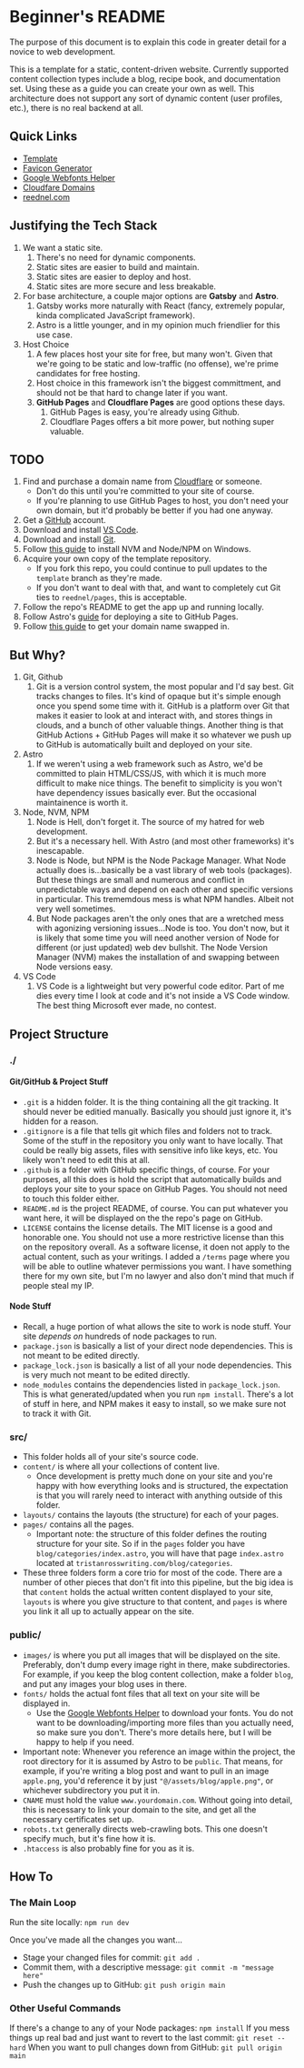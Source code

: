 # Beginner's README

The purpose of this document is to explain this code in greater detail for a novice to web development.

This is a template for a static, content-driven website. Currently supported content collection types include a blog, recipe book, and documentation set. Using these as a guide you can create your own as well. This architecture does not support any sort of dynamic content (user profiles, etc.), there is no real backend at all.

## Quick Links

- [Template](https://github.com/reednel/pages)
- [Favicon Generator](https://favicon.io/)
- [Google Webfonts Helper](https://gwfh.mranftl.com/fonts)
- [Cloudfare Domains](https://domains.cloudflare.com/?index=)
- [reednel.com](https://reednel.com)

## Justifying the Tech Stack

1. We want a static site.
    1. There's no need for dynamic components.
    2. Static sites are easier to build and maintain.
    3. Static sites are easier to deploy and host.
    4. Static sites are more secure and less breakable.
2. For base architecture, a couple major options are **Gatsby** and **Astro**.
    1. Gatsby works more naturally with React (fancy, extremely popular, kinda complicated JavaScript framework).
    2. Astro is a little younger, and in my opinion much friendlier for this use case.
3. Host Choice
    1. A few places host your site for free, but many won't. Given that we're going to be static and low-traffic (no offense), we're prime candidates for free hosting.
    2. Host choice in this framework isn't the biggest committment, and should not be that hard to change later if you want.
    3. **GitHub Pages** and **Cloudflare Pages** are good options these days.
        1. GitHub Pages is easy, you're already using Github.
        2. Cloudflare Pages offers a bit more power, but nothing super valuable.

## TODO

1. Find and purchase a domain name from [Cloudflare](https://domains.cloudflare.com/?index=) or someone.
   - Don't do this until you're committed to your site of course.
   - If you're planning to use GitHub Pages to host, you don't need your own domain, but it'd probably be better if you had one anyway.
2. Get a [GitHub](https://github.com/) account.
3. Download and install [VS Code](https://code.visualstudio.com/download).
4. Download and install [Git](https://git-scm.com/download/win).
5. Follow [this guide](https://learn.microsoft.com/en-us/windows/dev-environment/javascript/nodejs-on-windows) to install NVM and Node/NPM on Windows.
6. Acquire your own copy of the template repository.
   - If you fork this repo, you could continue to pull updates to the `template` branch as they're made.
   - If you don't want to deal with that, and want to completely cut Git ties to `reednel/pages`, this is acceptable.
7. Follow the repo's README to get the app up and running locally.
8. Follow Astro's [guide](https://docs.astro.build/en/guides/deploy/github/) for deploying a site to GitHub Pages.
9. Follow [this guide](https://docs.github.com/en/pages/configuring-a-custom-domain-for-your-github-pages-site/managing-a-custom-domain-for-your-github-pages-site?platform=windows) to get your domain name swapped in.

## But Why?

1. Git, Github
    1. Git is a version control system, the most popular and I'd say best. Git tracks changes to files. It's kind of opaque but it's simple enough once you spend some time with it. GitHub is a platform over Git that makes it easier to look at and interact with, and stores things in clouds, and a bunch of other valuable things. Another thing is that GitHub Actions + GitHub Pages will make it so whatever we push up to GitHub is automatically built and deployed on your site.
2. Astro
    1. If we weren't using a web framework such as Astro, we'd be committed to plain HTML/CSS/JS, with which it is much more difficult to make nice things. The benefit to simplicity is you won't have dependency issues basically ever. But the occasional maintainence is worth it.
3. Node, NVM, NPM
    1. Node is Hell, don't forget it. The source of my hatred for web development.
    2. But it's a necessary hell. With Astro (and most other frameworks) it's inescapable.
    3. Node is Node, but NPM is the Node Package Manager. What Node actually does is...basically be a vast library of web tools (packages). But these things are small and numerous and conflict in unpredictable ways and depend on each other and specific versions in particular. This trememdous mess is what NPM handles. Albeit not very well sometimes.
    4. But Node packages aren't the only ones that are a wretched mess with agonizing versioning issues...Node is too. You don't now, but it is likely that some time you will need another version of Node for different (or just updated) web dev bullshit. The Node Version Manager (NVM) makes the installation of and swapping between Node versions easy.
4. VS Code
    1. VS Code is a lightweight but very powerful code editor. Part of me dies every time I look at code and it's not inside a VS Code window. The best thing Microsoft ever made, no contest.

## Project Structure

### ./

#### Git/GitHub & Project Stuff

- `.git` is a hidden folder. It is the thing containing all the git tracking. It should never be editied manually. Basically you should just ignore it, it's hidden for a reason.
- `.gitignore` is a file that tells git which files and folders not to track. Some of the stuff in the repository you only want to have locally. That could be really big assets, files with sensitive info like keys, etc. You likely won't need to edit this at all.
- `.github` is a folder with GitHub specific things, of course. For your purposes, all this does is hold the script that automatically builds and deploys your site to your space on GitHub Pages. You should not need to touch this folder either.
- `README.md` is the project README, of course. You can put whatever you want here, it will be displayed on the the repo's page on GitHub.
- `LICENSE` contains the license details. The MIT license is a good and honorable one. You should not use a more restrictive license than this on the repository overall. As a software license, it doen not apply to the actual content, such as your writings. I added a `/terms` page where you will be able to outline whatever permissions you want. I have something there for my own site, but I'm no lawyer and also don't mind that much if people steal my IP.

#### Node Stuff

- Recall, a huge portion of what allows the site to work is node stuff. Your site *depends on* hundreds of node packages to run.
- `package.json` is basically a list of your direct node dependencies. This is not meant to be edited directly.
- `package_lock.json` is basically a list of all your node dependencies. This is very much not meant to be edited directly.
- `node_modules` contains the dependencies listed in `package_lock.json`. This is what generated/updated when you run `npm install`. There's a lot of stuff in here, and NPM makes it easy to install, so we make sure not to track it with Git.

### src/

- This folder holds all of your site's source code.
- `content/` is where all your collections of content live.
  - Once development is pretty much done on your site and you're happy with how everything looks and is structured, the expectation is that you will rarely need to interact with anything outside of this folder.
- `layouts/` contains the layouts (the structure) for each of your pages.
- `pages/` contains all the pages.
  - Important note: the structure of this folder defines the routing structure for your site. So if in the `pages` folder you have `blog/categories/index.astro`, you will have that page `index.astro` located at `tristanrosswriting.com/blog/categories`.
- These three folders form a core trio for most of the code. There are a number of other pieces that don't fit into this pipeline, but the big idea is that `content` holds the actual written content displayed to your site, `layouts` is where you give structure to that content, and `pages` is where you link it all up to actually appear on the site.

### public/

- `images/` is where you put all images that will be displayed on the site. Preferably, don't dump every image right in there, make subdirectories. For example, if you keep the blog content collection, make a folder `blog`, and put any images your blog uses in there.
- `fonts/` holds the actual font files that all text on your site will be displayed in.
  - Use the [Google Webfonts Helper](https://gwfh.mranftl.com/fonts) to download your fonts. You do not want to be downloading/importing more files than you actually need, so make sure you don't. There's more details here, but I will be happy to help if you need.
- Important note: Whenever you reference an image within the project, the root directory for it is assumed by Astro to be `public`. That means, for example, if you're writing a blog post and want to pull in an image `apple.png`, you'd reference it by just `"@/assets/blog/apple.png"`, or whichever subdirectory you put it in.
- `CNAME` must hold the value `www.yourdomain.com`. Without going into detail, this is necessary to link your domain to the site, and get all the necessary certificates set up.
- `robots.txt` generally directs web-crawling bots. This one doesn't specify much, but it's fine how it is.
- `.htaccess` is also probably fine for you as it is.

## How To

### The Main Loop

Run the site locally: `npm run dev`

Once you've made all the changes you want...

- Stage your changed files for commit: `git add .`
- Commit them, with a descriptive message: `git commit -m "message here"`
- Push the changes up to GitHub: `git push origin main`

### Other Useful Commands

If there's a change to any of your Node packages: `npm install`
If you mess things up real bad and just want to revert to the last commit: `git reset --hard`
When you want to pull changes down from GitHub: `git pull origin main`

